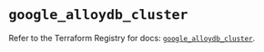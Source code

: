 # `google_alloydb_cluster`

Refer to the Terraform Registry for docs: [`google_alloydb_cluster`](https://registry.terraform.io/providers/hashicorp/google/5.22.0/docs/resources/alloydb_cluster).
